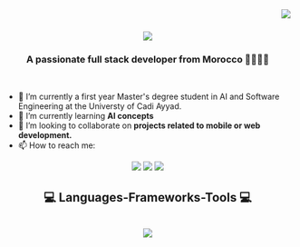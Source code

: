 <img align="right" src="https://visitor-badge.laobi.icu/badge?page_id=Laaliji.Laaliji" />

<h1 align="center">
  <a href="https://git.io/typing-svg">
    <img src="https://readme-typing-svg.herokuapp.com/?font=Righteous&size=35&center=true&vCenter=true&width=500&height=70&duration=4000&lines=Assalamu+alaykum+👋;+I'm+Zakariae+LAALIJI!;"/>
  </a>
</h1>

<h3 align="center">A passionate full stack developer from Morocco 👨‍💻🇲🇦</h3>

<br/>


- 🔭 I’m currently a first year Master's degree student in AI and Software Engineering at the Universty of Cadi Ayyad.
- 🌱 I’m currently learning **AI concepts**
- 👯 I’m looking to collaborate on **projects related to mobile or web development.**
- 📫 How to reach me:
<p align="center">
  <a href="zakariae.laaliji@gmail.com"><img src="https://img.shields.io/badge/Email-D14836?style=for-the-badge&logo=gmail&logoColor=white"/></a>
  <a href="https://www.linkedin.com/in/zakariae-laaliji-282184235/"><img src="https://img.shields.io/badge/LinkedIn-0077B5?style=for-the-badge&logo=linkedin&logoColor=white"/></a>
  <a href="https://github.com/Laaliji"><img src="https://img.shields.io/badge/GitHub-100000?style=for-the-badge&logo=github&logoColor=white"/></a>
</p>

<h2 align="center">💻 Languages-Frameworks-Tools 💻</h2>
</br>

<div align="center">
  <a href="https://skillicons.dev">
    <img src="https://skillicons.dev/icons?i=java,php,javascript,python,c,dart,express,laravel,nodejs,django,html,css,bootstrap,jquery,flutter,dart,git,docker,kafka,grafana,prometheus,maven,gradle,tensorflow,opencv,vscode,pycharm,idea,postman,figma,github,eclipse,androidstudio,anaconda"/>
</a>
</div>


    




